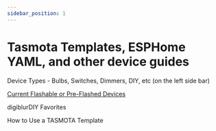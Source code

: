 ```yaml
---
sidebar_position: 1
---
```


# Tasmota Templates, ESPHome YAML, and other device guides

Device Types - Bulbs, Switches, Dimmers, DIY, etc (on the left side bar) 

[Current Flashable or Pre-Flashed Devices](/wiki/devices/esp-flashable-devices)

digiblurDIY Favorites

How to Use a TASMOTA Template
